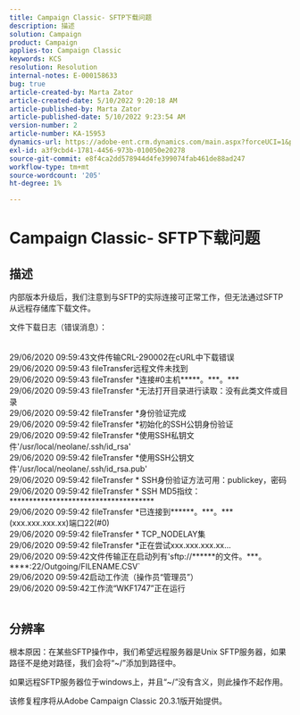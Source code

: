 ```yaml
---
title: Campaign Classic- SFTP下载问题
description: 描述
solution: Campaign
product: Campaign
applies-to: Campaign Classic
keywords: KCS
resolution: Resolution
internal-notes: E-000158633
bug: true
article-created-by: Marta Zator
article-created-date: 5/10/2022 9:20:18 AM
article-published-by: Marta Zator
article-published-date: 5/10/2022 9:23:54 AM
version-number: 2
article-number: KA-15953
dynamics-url: https://adobe-ent.crm.dynamics.com/main.aspx?forceUCI=1&pagetype=entityrecord&etn=knowledgearticle&id=61245362-42d0-ec11-a7b5-00224809c101
exl-id: a3f9cbd4-1781-4456-973b-010050e20278
source-git-commit: e8f4ca2dd578944d4fe399074fab461de88ad247
workflow-type: tm+mt
source-wordcount: '205'
ht-degree: 1%

---
```


# Campaign Classic- SFTP下载问题

## 描述


内部版本升级后，我们注意到与SFTP的实际连接可正常工作，但无法通过SFTP从远程存储库下载文件。

文件下载日志（错误消息）：
<br><br><br>29/06/2020 09:59:43文件传输CRL-290002在cURL中下载错误
<br>29/06/2020 09:59:43 fileTransfer远程文件未找到
<br>29/06/2020 09:59:43 fileTransfer \*连接#0主机\*\*\*\*\*。\*\*\*。\*\*\*
<br>29/06/2020 09:59:43 fileTransfer \*无法打开目录进行读取：没有此类文件或目录
<br>29/06/2020 09:59:42 fileTransfer \*身份验证完成
<br>29/06/2020 09:59:42 fileTransfer \*初始化的SSH公钥身份验证
<br>29/06/2020 09:59:42 fileTransfer \*使用SSH私钥文件&#39;/usr/local/neolane/.ssh/id_rsa&#39;
<br>29/06/2020 09:59:42 fileTransfer \*使用SSH公钥文件&#39;/usr/local/neolane/.ssh/id_rsa.pub&#39;
<br>29/06/2020 09:59:42 fileTransfer \* SSH身份验证方法可用：publickey，密码
<br>29/06/2020 09:59:42 fileTransfer \* SSH MD5指纹：\*\*\*\*\*\*\*\*\*\*\*\*\*\*\*\*\*\*\*\*\*\*\*\*\*\*\*\*\*\*\*\*\*\*\*\*\*
<br>29/06/2020 09:59:42 fileTransfer \*已连接到\*\*\*\*\*\*。\*\*\*。\*\*\*(xxx.xxx.xxx.xx)端口22(#0)
<br>29/06/2020 09:59:42 fileTransfer \* TCP_NODELAY集
<br>29/06/2020 09:59:42 fileTransfer \*正在尝试xxx.xxx.xxx.xx...
<br>29/06/2020 09:59:42文件传输正在启动列有&#39;sftp://\*\*\*\*\*\*的文件。\*\*\*。\*\*\*\*:22/Outgoing/FILENAME.CSV`
<br>29/06/2020 09:59:42启动工作流（操作员“管理员”）
<br>29/06/2020 09:59:42工作流“WKF1747”正在运行<br><br>

## 分辨率


根本原因：在某些SFTP操作中，我们希望远程服务器是Unix SFTP服务器，如果路径不是绝对路径，我们会将“~/”添加到路径中。

如果远程SFTP服务器位于windows上，并且“~/”没有含义，则此操作不起作用。

该修复程序将从Adobe Campaign Classic 20.3.1版开始提供。
